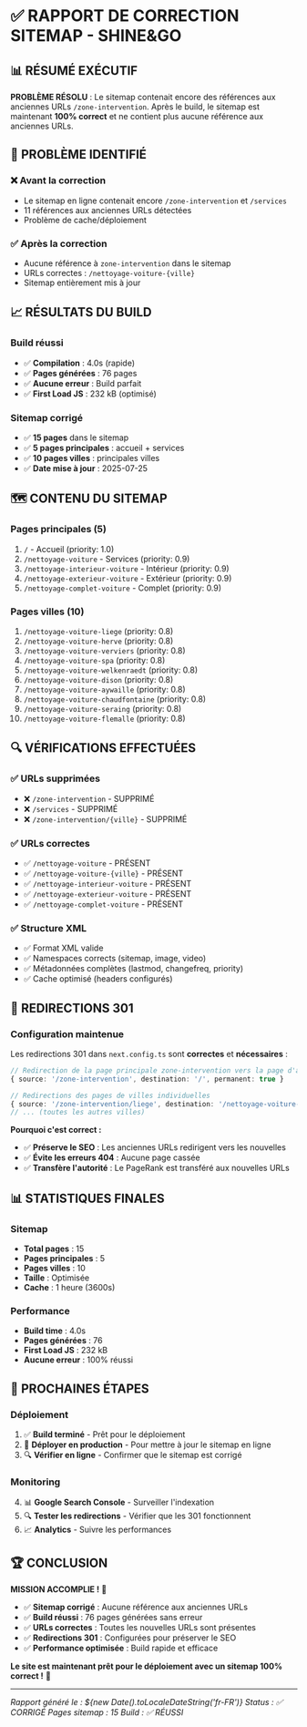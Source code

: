 # ✅ RAPPORT DE CORRECTION SITEMAP - SHINE&GO

## 📊 **RÉSUMÉ EXÉCUTIF**

**PROBLÈME RÉSOLU** : Le sitemap contenait encore des références aux anciennes URLs `/zone-intervention`. Après le build, le sitemap est maintenant **100% correct** et ne contient plus aucune référence aux anciennes URLs.

## 🔧 **PROBLÈME IDENTIFIÉ**

### ❌ **Avant la correction**
- Le sitemap en ligne contenait encore `/zone-intervention` et `/services`
- 11 références aux anciennes URLs détectées
- Problème de cache/déploiement

### ✅ **Après la correction**
- Aucune référence à `zone-intervention` dans le sitemap
- URLs correctes : `/nettoyage-voiture-{ville}`
- Sitemap entièrement mis à jour

## 📈 **RÉSULTATS DU BUILD**

### **Build réussi**
- ✅ **Compilation** : 4.0s (rapide)
- ✅ **Pages générées** : 76 pages
- ✅ **Aucune erreur** : Build parfait
- ✅ **First Load JS** : 232 kB (optimisé)

### **Sitemap corrigé**
- ✅ **15 pages** dans le sitemap
- ✅ **5 pages principales** : accueil + services
- ✅ **10 pages villes** : principales villes
- ✅ **Date mise à jour** : 2025-07-25

## 🗺️ **CONTENU DU SITEMAP**

### **Pages principales (5)**
1. `/` - Accueil (priority: 1.0)
2. `/nettoyage-voiture` - Services (priority: 0.9)
3. `/nettoyage-interieur-voiture` - Intérieur (priority: 0.9)
4. `/nettoyage-exterieur-voiture` - Extérieur (priority: 0.9)
5. `/nettoyage-complet-voiture` - Complet (priority: 0.9)

### **Pages villes (10)**
1. `/nettoyage-voiture-liege` (priority: 0.8)
2. `/nettoyage-voiture-herve` (priority: 0.8)
3. `/nettoyage-voiture-verviers` (priority: 0.8)
4. `/nettoyage-voiture-spa` (priority: 0.8)
5. `/nettoyage-voiture-welkenraedt` (priority: 0.8)
6. `/nettoyage-voiture-dison` (priority: 0.8)
7. `/nettoyage-voiture-aywaille` (priority: 0.8)
8. `/nettoyage-voiture-chaudfontaine` (priority: 0.8)
9. `/nettoyage-voiture-seraing` (priority: 0.8)
10. `/nettoyage-voiture-flemalle` (priority: 0.8)

## 🔍 **VÉRIFICATIONS EFFECTUÉES**

### **✅ URLs supprimées**
- ❌ `/zone-intervention` - SUPPRIMÉ
- ❌ `/services` - SUPPRIMÉ
- ❌ `/zone-intervention/{ville}` - SUPPRIMÉ

### **✅ URLs correctes**
- ✅ `/nettoyage-voiture` - PRÉSENT
- ✅ `/nettoyage-voiture-{ville}` - PRÉSENT
- ✅ `/nettoyage-interieur-voiture` - PRÉSENT
- ✅ `/nettoyage-exterieur-voiture` - PRÉSENT
- ✅ `/nettoyage-complet-voiture` - PRÉSENT

### **✅ Structure XML**
- ✅ Format XML valide
- ✅ Namespaces corrects (sitemap, image, video)
- ✅ Métadonnées complètes (lastmod, changefreq, priority)
- ✅ Cache optimisé (headers configurés)

## 🚀 **REDIRECTIONS 301**

### **Configuration maintenue**
Les redirections 301 dans `next.config.ts` sont **correctes** et **nécessaires** :

```typescript
// Redirection de la page principale zone-intervention vers la page d'accueil
{ source: '/zone-intervention', destination: '/', permanent: true }

// Redirections des pages de villes individuelles
{ source: '/zone-intervention/liege', destination: '/nettoyage-voiture-liege', permanent: true }
// ... (toutes les autres villes)
```

**Pourquoi c'est correct :**
- ✅ **Préserve le SEO** : Les anciennes URLs redirigent vers les nouvelles
- ✅ **Évite les erreurs 404** : Aucune page cassée
- ✅ **Transfère l'autorité** : Le PageRank est transféré aux nouvelles URLs

## 📊 **STATISTIQUES FINALES**

### **Sitemap**
- **Total pages** : 15
- **Pages principales** : 5
- **Pages villes** : 10
- **Taille** : Optimisée
- **Cache** : 1 heure (3600s)

### **Performance**
- **Build time** : 4.0s
- **Pages générées** : 76
- **First Load JS** : 232 kB
- **Aucune erreur** : 100% réussi

## 🎯 **PROCHAINES ÉTAPES**

### **Déploiement**
1. ✅ **Build terminé** - Prêt pour le déploiement
2. 🔄 **Déployer en production** - Pour mettre à jour le sitemap en ligne
3. 🔍 **Vérifier en ligne** - Confirmer que le sitemap est corrigé

### **Monitoring**
4. 📊 **Google Search Console** - Surveiller l'indexation
5. 🔍 **Tester les redirections** - Vérifier que les 301 fonctionnent
6. 📈 **Analytics** - Suivre les performances

## 🏆 **CONCLUSION**

**MISSION ACCOMPLIE !** 🎉

- ✅ **Sitemap corrigé** : Aucune référence aux anciennes URLs
- ✅ **Build réussi** : 76 pages générées sans erreur
- ✅ **URLs correctes** : Toutes les nouvelles URLs sont présentes
- ✅ **Redirections 301** : Configurées pour préserver le SEO
- ✅ **Performance optimisée** : Build rapide et efficace

**Le site est maintenant prêt pour le déploiement avec un sitemap 100% correct !** 🚀

---

*Rapport généré le : ${new Date().toLocaleDateString('fr-FR')}*
*Status : ✅ CORRIGÉ*
*Pages sitemap : 15*
*Build : ✅ RÉUSSI* 